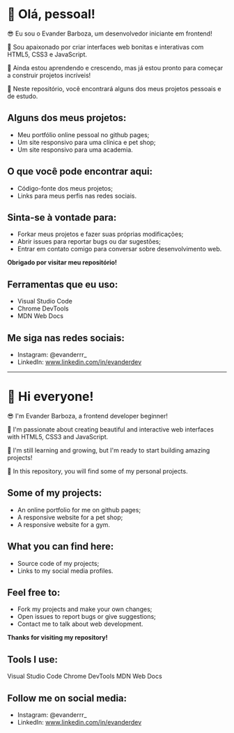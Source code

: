# 👋 Olá, pessoal! 

😎 Eu sou o Evander Barboza, um desenvolvedor iniciante em frontend!

💞 Sou apaixonado por criar interfaces web bonitas e interativas com HTML5, CSS3 e JavaScript.

🌱 Ainda estou aprendendo e crescendo, mas já estou pronto para começar a construir projetos incríveis!

💾 Neste repositório, você encontrará alguns dos meus projetos pessoais e de estudo.

## Alguns dos meus projetos:

- Meu portfólio online pessoal no github pages; ️
- Um site responsivo para uma clínica e pet shop;
- Um site responsivo para uma academia.

## O que você pode encontrar aqui:

- Código-fonte dos meus projetos;
- Links para meus perfis nas redes sociais.
  
## Sinta-se à vontade para:

- Forkar meus projetos e fazer suas próprias modificações;
- Abrir issues para reportar bugs ou dar sugestões;
- Entrar em contato comigo para conversar sobre desenvolvimento web.
  
**Obrigado por visitar meu repositório!**

## Ferramentas que eu uso:

- Visual Studio Code
- Chrome DevTools
- MDN Web Docs

## Me siga nas redes sociais:

- Instagram: @evanderrr_
- LinkedIn:  www.linkedin.com/in/evanderdev

---

# 👋 Hi everyone! 

😎 I'm Evander Barboza, a frontend developer beginner!

💞 I'm passionate about creating beautiful and interactive web interfaces with HTML5, CSS3 and JavaScript.

🌱 I'm still learning and growing, but I'm ready to start building amazing projects!

💾 In this repository, you will find some of my personal projects.

## Some of my projects:

- An online portfolio for me on github pages; ️
- A responsive website for a pet shop;
- A responsive website for a gym.
  
## What you can find here:

- Source code of my projects;
- Links to my social media profiles.

## Feel free to:

- Fork my projects and make your own changes;
- Open issues to report bugs or give suggestions;
- Contact me to talk about web development.
  
**Thanks for visiting my repository!**

## Tools I use:

Visual Studio Code
Chrome DevTools
MDN Web Docs

## Follow me on social media:

- Instagram: @evanderrr_
- LinkedIn: www.linkedin.com/in/evanderdev
